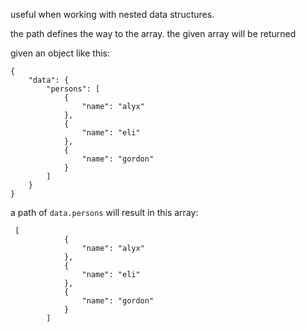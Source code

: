useful when working with nested data structures.

the path defines the way to the array. the given array will be returned

given an object like this:

```
{
    "data": {
        "persons": [
            {
                "name": "alyx"
            },
            {
                "name": "eli"
            },
            {
                "name": "gordon"
            }
        ]
    }
}
```

a path of `data.persons` will result in this array:

```
 [
            {
                "name": "alyx"
            },
            {
                "name": "eli"
            },
            {
                "name": "gordon"
            }
        ]
```
